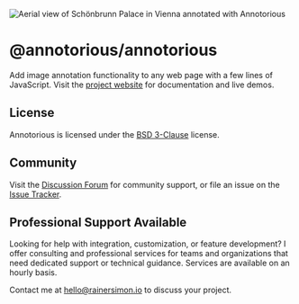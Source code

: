 ![Aerial view of Schönbrunn Palace in Vienna annotated with Annotorious](https://raw.githubusercontent.com/annotorious/annotorious/main/images/splash-image.jpg "Aerial view of Schönbrunn Palace in Vienna annotated with Annotorious")

# @annotorious/annotorious

Add image annotation functionality to any web page with a few lines of JavaScript. Visit the
[project website](https://annotorious.dev) for documentation and live demos.

## License

Annotorious is licensed under the [BSD 3-Clause](LICENSE) license.

## Community

Visit the [Discussion Forum](https://github.com/annotorious/annotorious/discussions) for community support, or file an
issue on the [Issue Tracker](https://github.com/annotorious/annotorious/issues).

## Professional Support Available

Looking for help with integration, customization, or feature development? I offer consulting and professional services for teams and organizations that need dedicated support or technical guidance. Services are available on an hourly basis.

Contact me at hello@rainersimon.io to discuss your project.